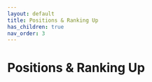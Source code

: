 ```yaml
---
layout: default
title: Positions & Ranking Up
has_children: true
nav_order: 3
---
```


# Positions & Ranking Up